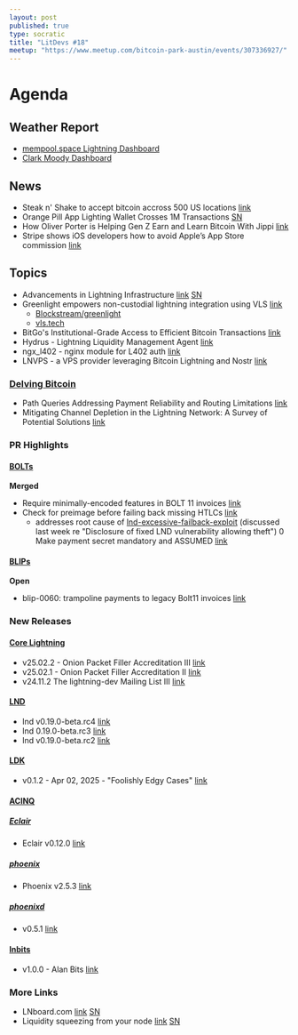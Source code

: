 ```yaml
---
layout: post
published: true
type: socratic
title: "LitDevs #18"
meetup: "https://www.meetup.com/bitcoin-park-austin/events/307336927/"
---
```


# Agenda

## Weather Report

- [mempool.space Lightning Dashboard](https://mempool.space/lightning)
- [Clark Moody Dashboard](https://bitcoin.clarkmoody.com/dashboard/)

## News

- Steak n' Shake to accept bitcoin accross 500 US locations [link](https://bitcoinmagazine.com/news/steak-n-shake-will-accept-bitcoin-payments-in-all-u-s-locations-starting-next-week)
- Orange Pill App Lighting Wallet Crosses 1M Transactions [SN](https://stacker.news/items/978281)
- How Oliver Porter is Helping Gen Z Earn and Learn Bitcoin With Jippi [link](https://bitcoinnews.com/interviews/oliver-porter-bitcoin-education-jippi/)
- Stripe shows iOS developers how to avoid Apple’s App Store commission [link](https://techcrunch.com/2025/05/01/stripe-shows-ios-developers-how-to-avoid-apples-app-store-commission/)

## Topics

- Advancements in Lightning Infrastructure [link](https://opensats.org/blog/advancements-in-lightning-infrastructure) [SN](https://stacker.news/items/946122)
- Greenlight empowers non-custodial lightning integration using VLS [link](https://vls.tech/posts/greenlight-case-study/)
  - [Blockstream/greenlight](https://github.com/blockstream/greenlight)
  - [vls.tech](https://vls.tech/docs/v0.13/Overview/intro/)
- BitGo's Institutional-Grade Access to Efficient Bitcoin Transactions [link](https://www.bitgo.com/resources/blog/lightning-network/)
- Hydrus - Lightning Liquidity Management Agent [link](https://github.com/aftermath2/hydrus)
- ngx_l402 - nginx module for L402 auth [link](https://github.com/DhananjayPurohit/ngx_l402)
- LNVPS - a VPS provider leveraging Bitcoin Lightning and Nostr [link](https://lnvps.net/)

### [Delving Bitcoin](https://delvingbitcoin.com/)

- Path Queries Addressing Payment Reliability and Routing Limitations [link](https://delvingbitcoin.org/t/path-queries-addressing-payment-reliability-and-routing-limitations/1672)
- Mitigating Channel Depletion in the Lightning Network: A Survey of Potential Solutions [link](https://delvingbitcoin.org/t/mitigating-channel-depletion-in-the-lightning-network-a-survey-of-potential-solutions/1640)


### PR Highlights

#### [BOLTs](https://github.com/lightning/bolts)

__Merged__

- Require minimally-encoded features in BOLT 11 invoices [link](https://github.com/lightning/bolts/pull/1245)
- Check for preimage before failing back missing HTLCs [link](https://github.com/lightning/bolts/pull/1233)
  - addresses root cause of [lnd-excessive-failback-exploit](https://morehouse.github.io/lightning/lnd-excessive-failback-exploit/) (discussed last week re "Disclosure of fixed LND vulnerability allowing theft")
0 Make payment secret mandatory and ASSUMED [link](https://github.com/lightning/bolts/pull/1242)

#### [BLIPs](https://github.com/lightning/blips)

__Open__

- blip-0060: trampoline payments to legacy Bolt11 invoices [link](https://github.com/lightning/blips/pull/60)

### New Releases

#### [Core Lightning](https://github.com/ElementsProject/lightning)

- v25.02.2 - Onion Packet Filler Accreditation III [link](https://github.com/ElementsProject/lightning/releases/tag/v25.02.2)
- v25.02.1 - Onion Packet Filler Accreditation II [link](https://github.com/ElementsProject/lightning/releases/tag/v25.02.1)
- v24.11.2 The lightning-dev Mailing List III [link](https://github.com/ElementsProject/lightning/releases/tag/v24.11.2)

#### [LND](https://github.com/lightningnetwork/lnd)

- lnd v0.19.0-beta.rc4 [link](https://github.com/lightningnetwork/lnd/releases/tag/v0.19.0-beta.rc4)
- lnd 0.19.0-beta.rc3 [link](https://github.com/lightningnetwork/lnd/releases/tag/v0.19.0-beta.rc3)
- lnd v0.19.0-beta.rc2 [link](https://github.com/lightningnetwork/lnd/releases/tag/v0.19.0-beta.rc2)


#### [LDK](https://github.com/lightningdevkit/rust-lightning)

- v0.1.2 - Apr 02, 2025 - "Foolishly Edgy Cases" [link](https://github.com/lightningdevkit/rust-lightning/releases/tag/v0.1.2)

#### [ACINQ](https://github.com/ACINQ)

##### [Eclair](https://github.com/ACINQ/eclair)

- Eclair v0.12.0 [link](https://github.com/ACINQ/eclair/releases/tag/v0.12.0)

##### [phoenix](https://github.com/ACINQ/phoenix)

- Phoenix v2.5.3 [link](https://github.com/ACINQ/phoenix/releases/tag/android-v2.5.3)

##### [phoenixd](https://github.com/ACINQ/phoenixd)

- v0.5.1 [link](https://github.com/ACINQ/phoenixd/releases/tag/v0.5.1)

#### [lnbits](https://github.com/lnbits/lnbits)

- v1.0.0 - Alan Bits [link](https://github.com/lnbits/lnbits/releases/tag/v1.0.0)



### More Links

- LNboard.com [link](https://lnboard.com/) [SN](https://stacker.news/items/931926)
- Liquidity squeezing from your node [link](https://fuckedbitcoin.com/2025/04/01/liquidity-squeezing-from-your-node/) [SN](https://stacker.news/items/935500)

